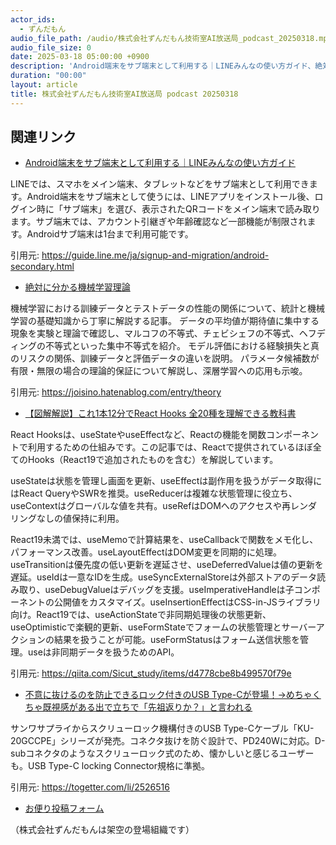 ```yaml
---
actor_ids:
  - ずんだもん
audio_file_path: /audio/株式会社ずんだもん技術室AI放送局_podcast_20250318.mp3
audio_file_size: 0
date: 2025-03-18 05:00:00 +0900
description: 'Android端末をサブ端末として利用する｜LINEみんなの使い方ガイド、絶対に分かる機械学習理論、【図解解説】これ1本12分でReact Hooks 全20種を理解できる教科書、不意に抜けるのを防止できるロック付きのUSB Type-Cが登場！→めちゃくちゃ既視感がある出で立ちで「先祖返りか？」と言われる'
duration: "00:00"
layout: article
title: 株式会社ずんだもん技術室AI放送局 podcast 20250318
---
```


## 関連リンク


- [Android端末をサブ端末として利用する｜LINEみんなの使い方ガイド](https://guide.line.me/ja/signup-and-migration/android-secondary.html)  


LINEでは、スマホをメイン端末、タブレットなどをサブ端末として利用できます。Android端末をサブ端末として使うには、LINEアプリをインストール後、ログイン時に「サブ端末」を選び、表示されたQRコードをメイン端末で読み取ります。サブ端末では、アカウント引継ぎや年齢確認など一部機能が制限されます。Androidサブ端末は1台まで利用可能です。


引用元: https://guide.line.me/ja/signup-and-migration/android-secondary.html


- [絶対に分かる機械学習理論](https://joisino.hatenablog.com/entry/theory)  


機械学習における訓練データとテストデータの性能の関係について、統計と機械学習の基礎知識から丁寧に解説する記事。
データの平均値が期待値に集中する現象を実験と理論で確認し、マルコフの不等式、チェビシェフの不等式、ヘフディングの不等式といった集中不等式を紹介。
モデル評価における経験損失と真のリスクの関係、訓練データと評価データの違いを説明。
パラメータ候補数が有限・無限の場合の理論的保証について解説し、深層学習への応用も示唆。


引用元: https://joisino.hatenablog.com/entry/theory


- [【図解解説】これ1本12分でReact Hooks 全20種を理解できる教科書](https://qiita.com/Sicut_study/items/d4778cbe8b499570f79e)  


React Hooksは、useStateやuseEffectなど、Reactの機能を関数コンポーネントで利用するための仕組みです。この記事では、Reactで提供されているほぼ全てのHooks（React19で追加されたものを含む）を解説しています。

useStateは状態を管理し画面を更新、useEffectは副作用を扱うがデータ取得にはReact QueryやSWRを推奨。useReducerは複雑な状態管理に役立ち、useContextはグローバルな値を共有。useRefはDOMへのアクセスや再レンダリングなしの値保持に利用。

React19未満では、useMemoで計算結果を、useCallbackで関数をメモ化し、パフォーマンス改善。useLayoutEffectはDOM変更を同期的に処理。useTransitionは優先度の低い更新を遅延させ、useDeferredValueは値の更新を遅延。useIdは一意なIDを生成。useSyncExternalStoreは外部ストアのデータ読み取り、useDebugValueはデバッグを支援。useImperativeHandleは子コンポーネントの公開値をカスタマイズ。useInsertionEffectはCSS-in-JSライブラリ向け。React19では、useActionStateで非同期処理後の状態更新、useOptimisticで楽観的更新、useFormStateでフォームの状態管理とサーバーアクションの結果を扱うことが可能。useFormStatusはフォーム送信状態を管理。useは非同期データを扱うためのAPI。


引用元: https://qiita.com/Sicut_study/items/d4778cbe8b499570f79e


- [不意に抜けるのを防止できるロック付きのUSB Type-Cが登場！→めちゃくちゃ既視感がある出で立ちで「先祖返りか？」と言われる](https://togetter.com/li/2526516)  


サンワサプライからスクリューロック機構付きのUSB Type-Cケーブル「KU-20GCCPE」シリーズが発売。コネクタ抜けを防ぐ設計で、PD240Wに対応。D-subコネクタのようなスクリューロック式のため、懐かしいと感じるユーザーも。USB Type-C locking Connector規格に準拠。


引用元: https://togetter.com/li/2526516



- [お便り投稿フォーム](https://forms.gle/ffg4JTfqdiqK62qf9)

（株式会社ずんだもんは架空の登場組織です）
